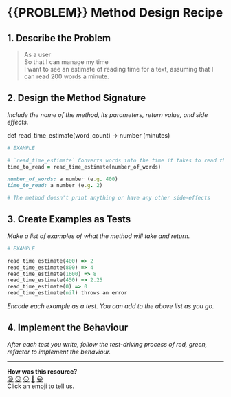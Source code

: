 # {{PROBLEM}} Method Design Recipe

## 1. Describe the Problem

> As a user  
> So that I can manage my time  
> I want to see an estimate of reading time for a text, assuming that I can read
> 200 words a minute.


## 2. Design the Method Signature

_Include the name of the method, its parameters, return value, and side effects._

def read_time_estimate(word_count) -> number (minutes)

```ruby
# EXAMPLE

# `read_time_estimate` Converts words into the time it takes to read them. (Assuming you read at 200 wpm)
time_to_read = read_time_estimate(number_of_words)

number_of_words: a number (e.g. 400)
time_to_read: a number (e.g. 2)

# The method doesn't print anything or have any other side-effects
```

## 3. Create Examples as Tests

_Make a list of examples of what the method will take and return._

```ruby
# EXAMPLE

read_time_estimate(400) => 2
read_time_estimate(800) => 4
read_time_estimate(1600) => 8
read_time_estimate(450) => 2.25
read_time_estimate(0) => 0
read_time_estimate(nil) throws an error

```

_Encode each example as a test. You can add to the above list as you go._

## 4. Implement the Behaviour

_After each test you write, follow the test-driving process of red, green, refactor to implement the behaviour._


<!-- BEGIN GENERATED SECTION DO NOT EDIT -->

---

**How was this resource?**  
[😫](https://airtable.com/shrUJ3t7KLMqVRFKR?prefill_Repository=makersacademy%2Fgolden-square&prefill_File=resources%2Fsingle_method_recipe_template.md&prefill_Sentiment=😫) [😕](https://airtable.com/shrUJ3t7KLMqVRFKR?prefill_Repository=makersacademy%2Fgolden-square&prefill_File=resources%2Fsingle_method_recipe_template.md&prefill_Sentiment=😕) [😐](https://airtable.com/shrUJ3t7KLMqVRFKR?prefill_Repository=makersacademy%2Fgolden-square&prefill_File=resources%2Fsingle_method_recipe_template.md&prefill_Sentiment=😐) [🙂](https://airtable.com/shrUJ3t7KLMqVRFKR?prefill_Repository=makersacademy%2Fgolden-square&prefill_File=resources%2Fsingle_method_recipe_template.md&prefill_Sentiment=🙂) [😀](https://airtable.com/shrUJ3t7KLMqVRFKR?prefill_Repository=makersacademy%2Fgolden-square&prefill_File=resources%2Fsingle_method_recipe_template.md&prefill_Sentiment=😀)  
Click an emoji to tell us.

<!-- END GENERATED SECTION DO NOT EDIT -->
